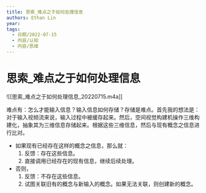```yaml
---
title: 思索_难点之于如何处理信息
authors: Ethan Lin
year:
tags:
  - 日期/2022-07-15 
  - 内容/认知 
  - 内容/思维 
---
```



# 思索_难点之于如何处理信息








![[思索_难点之于如何处理信息_20220715.m4a]]


难点有：怎么才能输入信息？输入信息如何存储？存储是难点。首先我的想法是：对于输入视频流来说，输入过程中被缓存起来。然后，空间视觉构建机操作三维构建化，抽象其为三维信息存储起来。根据这些三维信息，然后与现有概念之信息进行比对。
- 如果现有已经存在这样的概念之信息，那么就：
	1. 反馈：存在这些信息。
	2. 直接调用已经存在的现有信息，继续后续处理。
- 否则，
	1. 反馈：不存在这些信息。
	2. 试图关联旧有的概念与新输入的概念。如果无法关联，则创建新的概念。

